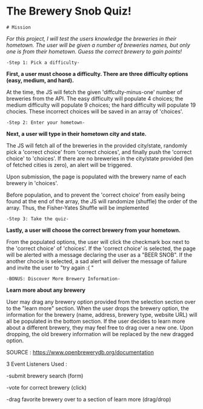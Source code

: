  #  The Brewery Snob Quiz!

    # Mission
*For this project, I will test the users knowledge the breweries in their hometown. The user will be given a number of breweries names, but only one is from their hometown. Guess the correct brewery to gain points!*


    -Step 1: Pick a difficulty-

**First, a user must choose a difficulty. There are three difficulty options (easy, medium, and hard).**

At the time, the JS will fetch the given 'diffculty-minus-one' number of breweries from the API. The easy difficulty will populate 4 choices; the medium difficulty will populate 9 choices; the hard difficulty will populate 19 chocies. These incorrect choices will be saved in an array of 'choices'.


    -Step 2: Enter your hometown-

**Next, a user will type in their hometown city and state.**

The JS will fetch all of the breweries in the provided city/state, randomly pick a 'correct choice' from 'correct choices', and finally push the 'correct choice' to 'choices'. If there are no breweries in the city/state provided (len of fetched cities is zero), an alert will be triggered.

Upon submission, the page is populated with the brewery name of each brewery in 'choices'.

Before population, and to prevent the 'correct choice' from easily being found at the end of the array, the JS will randomize (shuffle) the order of the array. Thus, the Fisher-Yates Shuffle will be implemented


    -Step 3: Take the quiz-

**Lastly, a user will choose the correct brewery from your hometown.**

From the populated options, the user will click the checkmark box next to the 'correct choice' of 'choices'. If the 'correct choice' is selected, the page will be alerted with a message declaring the user as a "BEER SNOB". If the another chocie is selected, a sad alert will deliver the message of failure and invite the user to "try again :( "


    -BONUS: Discover More Brewery Information-

**Learn more about any brewery**

User may drag any brewery option provided from the selection section over to the "learn more" section. When the user drops the brewery option, the information for the brewery (name, address, brewery type, website URL) will all be populated in the bottom section. If the user decides to learn more about a different brewery, they may feel free to drag over a new one. Upon dropping, the old brewery information will be replaced by the new dragged option.




SOURCE :
https://www.openbrewerydb.org/documentation

3 Event Listeners Used :

-submit brewery search (form)

-vote for correct brewery (click)

-drag favorite brewery over to a section of learn more (drag/drop)
